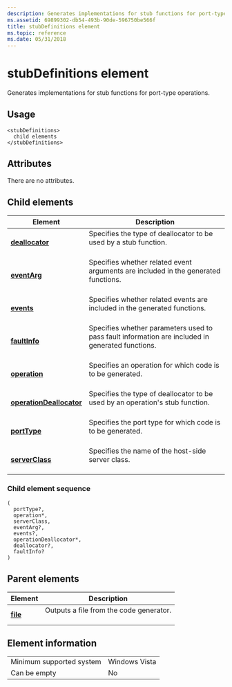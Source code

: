 ```yaml
---
description: Generates implementations for stub functions for port-type operations.
ms.assetid: 69899302-db54-493b-90de-596750be566f
title: stubDefinitions element
ms.topic: reference
ms.date: 05/31/2018
---
```


# stubDefinitions element

Generates implementations for stub functions for port-type operations.

## Usage

``` syntax
<stubDefinitions>
  child elements
</stubDefinitions>
```

## Attributes

There are no attributes.

## Child elements



| Element                                                         | Description                                                                                                             |
|-----------------------------------------------------------------|-------------------------------------------------------------------------------------------------------------------------|
| [**deallocator**](deallocator.md)<br/>                   | Specifies the type of deallocator to be used by a stub function.<br/> <br/>                                 |
| [**eventArg**](eventarg.md)<br/>                         | Specifies whether related event arguments are included in the generated functions.<br/> <br/>               |
| [**events**](events.md)<br/>                             | Specifies whether related events are included in the generated functions.<br/> <br/>                        |
| [**faultInfo**](faultinfo.md)<br/>                       | Specifies whether parameters used to pass fault information are included in generated functions.<br/> <br/> |
| [**operation**](operation.md)<br/>                       | Specifies an operation for which code is to be generated.<br/> <br/>                                        |
| [**operationDeallocator**](operationdeallocator.md)<br/> | Specifies the type of deallocator to be used by an operation's stub function.<br/> <br/>                    |
| [**portType**](porttype.md)<br/>                         | Specifies the port type for which code is to be generated.<br/> <br/>                                       |
| [**serverClass**](serverclass.md)<br/>                   | Specifies the name of the host-side server class.<br/> <br/>                                                |



### Child element sequence

``` syntax
(
  portType?, 
  operation*, 
  serverClass, 
  eventArg?, 
  events?, 
  operationDeallocator*, 
  deallocator?, 
  faultInfo?
)
```

## Parent elements



| Element                         | Description                                                    |
|---------------------------------|----------------------------------------------------------------|
| [**file**](file.md)<br/> | Outputs a file from the code generator.<br/> <br/> |



## Element information



|                                     |               |
|-------------------------------------|---------------|
| Minimum supported system<br/> | Windows Vista |
| Can be empty                        | No            |



 

 




